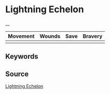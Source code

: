 # Lightning Echelon

__


| Movement | Wounds | Save | Bravery |
|:--------:|:------:|:----:|:-------:|
|  |  |  |  |


## Keywords



## Source

[Lightning Echelon](https://wahapedia.ru/aos3/factions/stormcast-eternals/Lightning-Echelon)

